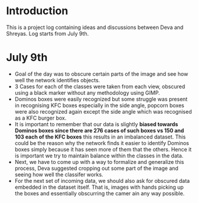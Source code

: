 # Introduction

This is a project log containing ideas and discussions between Deva and Shreyas. Log starts from July 9th.

# July 9th

* Goal of the  day was to obscure certain parts of the image and see how well the network identifies objects.
* 3 Cases for each of the classes were taken from each view, obscured using a black marker without any methodology using GIMP.
* Dominos boxes were easily recognized but some struggle was present in recognising KFC boxes especially in the side angle, popcorn boxes were also recognized again except the side angle which was recognised as a KFC burger box.
* It is important to remember that our data is slightly **biased towards Dominos boxes since there are 276 cases of such boxes vs 150 and 103 each of the KFC boxes** this results in an imbalanced dataset. This could be the reason why the network finds it easier to identify Dominos boxes simply because it has seen more of them that the others. Hence it is important we try to maintain balance within the classes in the data.
* Next, we have to come up with a way to formalize and generalize this process, Deva suggested cropping out some part of the image and seeing how well the classifer works.
* For the next set of incoming data, we should also ask for obscured data embedded in the dataset itself. That is, images with hands picking up the boxes and essentially obscurring the camer ain any way possible.
